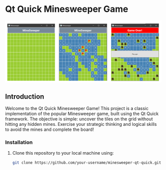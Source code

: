 # Qt Quick Minesweeper Game


![](https://github.com/vahidmoeinifar/Minesweeper/blob/main/screenshot.jpg)

## Introduction

Welcome to the Qt Quick Minesweeper Game! This project is a classic implementation of the popular Minesweeper game, built using the Qt Quick framework. The objective is simple: uncover the tiles on the grid without hitting any hidden mines. Exercise your strategic thinking and logical skills to avoid the mines and complete the board!





### Installation

1. Clone this repository to your local machine using:

   ```bash
   git clone https://github.com/your-username/minesweeper-qt-quick.git
